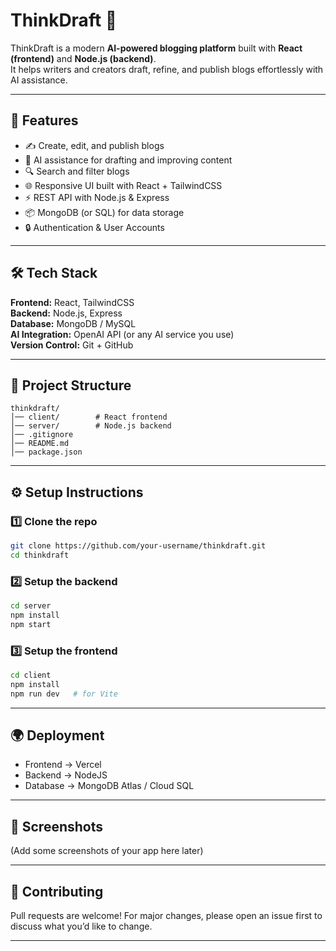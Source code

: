 # ThinkDraft 📝  

ThinkDraft is a modern **AI-powered blogging platform** built with **React (frontend)** and **Node.js (backend)**.  
It helps writers and creators draft, refine, and publish blogs effortlessly with AI assistance.  

---

## 🚀 Features  
- ✍️ Create, edit, and publish blogs  
- 🤖 AI assistance for drafting and improving content  
- 🔍 Search and filter blogs  
- 🌐 Responsive UI built with React + TailwindCSS  
- ⚡ REST API with Node.js & Express  
- 📦 MongoDB (or SQL) for data storage  
- 🔒 Authentication & User Accounts  

---

## 🛠️ Tech Stack  
**Frontend:** React, TailwindCSS  
**Backend:** Node.js, Express  
**Database:** MongoDB / MySQL  
**AI Integration:** OpenAI API (or any AI service you use)  
**Version Control:** Git + GitHub  

---

## 📂 Project Structure  
```
thinkdraft/
│── client/        # React frontend
│── server/        # Node.js backend
│── .gitignore
│── README.md
│── package.json
```

---

## ⚙️ Setup Instructions  

### 1️⃣ Clone the repo  
```bash
git clone https://github.com/your-username/thinkdraft.git
cd thinkdraft
```

### 2️⃣ Setup the backend  
```bash
cd server
npm install
npm start
```

### 3️⃣ Setup the frontend  
```bash
cd client
npm install
npm run dev   # for Vite
```

---

## 🌍 Deployment  
- Frontend → Vercel   
- Backend → NodeJS   
- Database → MongoDB Atlas / Cloud SQL  

---

## 📸 Screenshots  
(Add some screenshots of your app here later)  

---

## 🤝 Contributing  
Pull requests are welcome! For major changes, please open an issue first to discuss what you’d like to change.  

---

 
